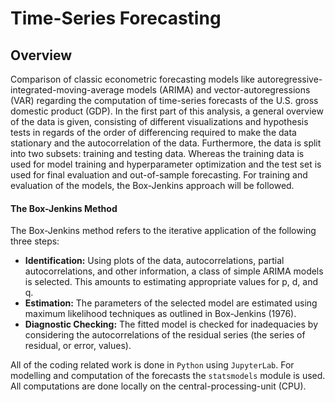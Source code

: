 # Time-Series Forecasting

## Overview
Comparison of classic econometric forecasting models like autoregressive-integrated-moving-average models (ARIMA) and vector-autoregressions (VAR) regarding the computation of time-series forecasts of the U.S. gross domestic product (GDP). In the first part of this analysis, a general overview of the data is given, consisting of different visualizations and hypothesis tests in regards of the order of differencing required to make the data stationary and the autocorrelation of the data. Furthermore, the data is split into two subsets: training and testing data. Whereas the training data is used for model training and hyperparameter optimization and the test set is used for final evaluation and out-of-sample forecasting. For training and evaluation of the models, the Box-Jenkins approach will be followed.

#### The Box-Jenkins Method
The Box-Jenkins method refers to the iterative application of the following three steps:
- **Identification:** Using plots of the data, autocorrelations, partial autocorrelations, and other information, a class of simple ARIMA models is selected. This amounts to estimating appropriate values for p, d, and q.
- **Estimation:** The parameters of the selected model are estimated using maximum likelihood
techniques as outlined in Box-Jenkins (1976).
- **Diagnostic Checking:** The fitted model is checked for inadequacies by considering the autocorrelations of the residual series (the series of residual, or error, values).

All of the coding related work is done in `Python` using `JupyterLab`. For modelling and computation of the forecasts the `statsmodels` module is used. All computations are done locally on the central-processing-unit (CPU).
